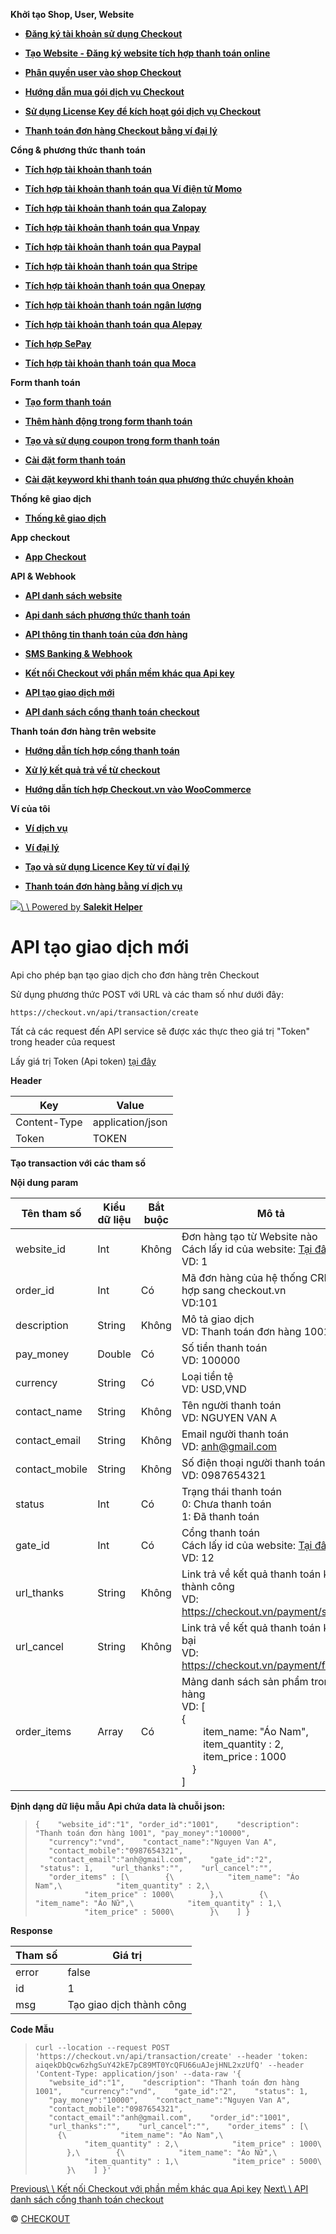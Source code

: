 **Khởi tạo Shop, User, Website**

- [**Đăng ký tài khoản sử dụng Checkout**](https://help.checkout.vn/dang-ky-tai-khoan.html)


- [**Tạo Website - Đăng ký website tích hợp thanh toán online**](https://help.checkout.vn/tao-website.html)


- [**Phân quyền user vào shop Checkout**](https://help.checkout.vn/phan-quyen-user.html)


- [**Hướng dẫn mua gói dịch vụ Checkout**](https://help.checkout.vn/huong-dan-mua-goi-dich-vu.html)


- [**Sử dụng License Key để kích hoạt gói dịch vụ Checkout**](https://help.checkout.vn/kich-hoat-key.html)


- [**Thanh toán đơn hàng Checkout bằng ví đại lý**](https://help.checkout.vn/thanh-toan-don-hang-checkout-bang-vi-dai-ly.html)


**Cổng & phương thức thanh toán**

- [**Tích hợp tài khoản thanh toán**](https://help.checkout.vn/thanh-toan.html)


- [**Tích hợp tài khoản thanh toán qua Ví điện tử Momo**](https://help.checkout.vn/momo.html)


- [**Tích hợp tài khoản thanh toán qua Zalopay**](https://help.checkout.vn/zalopay.html)


- [**Tích hợp tài khoản thanh toán qua Vnpay**](https://help.checkout.vn/vnpay.html)


- [**Tích hợp tài khoản thanh toán qua Paypal**](https://help.checkout.vn/paypal.html)


- [**Tích hợp tài khoản thanh toán qua Stripe**](https://help.checkout.vn/stripe.html)


- [**Tích hợp tài khoản thanh toán qua Onepay**](https://help.checkout.vn/onepay.html)


- [**Tích hợp tài khoản thanh toán ngân lượng**](https://help.checkout.vn/ngan-luong.html)


- [**Tích hợp tài khoản thanh toán qua Alepay**](https://help.checkout.vn/alepay.html)


- [**Tích hợp SePay**](https://help.checkout.vn/sepay.html)


- [**Tích hợp tài khoản thanh toán qua Moca**](https://help.checkout.vn/moca.html)


**Form thanh toán**

- [**Tạo form thanh toán**](https://help.checkout.vn/form.html)


- [**Thêm hành động trong form thanh toán**](https://help.checkout.vn/hanh-dong-trong-form.html)


- [**Tạo và sử dụng coupon trong form thanh toán**](https://help.checkout.vn/coupon.html)


- [**Cài đặt form thanh toán**](https://help.checkout.vn/setting-form.html)


- [**Cài đặt keyword khi thanh toán qua phương thức chuyển khoản**](https://help.checkout.vn/keyword-chuyen-khoan.html)


**Thống kê giao dịch**

- [**Thống kê giao dịch**](https://help.checkout.vn/thong-ke-giao-dich.html)


**App checkout**

- [**App Checkout**](https://help.checkout.vn/app-checkout.html)


**API & Webhook**

- [**API danh sách website**](https://help.checkout.vn/api-danh-sach-website.html)


- [**Api danh sách phương thức thanh toán**](https://help.checkout.vn/api-danh-sach-phuong-thuc-thanh-toan.html)


- [**API thông tin thanh toán của đơn hàng**](https://help.checkout.vn/api-thong-tin-thanh-toan-cua-don-hang.html)


- [**SMS Banking & Webhook**](https://help.checkout.vn/sms-banking-webhook.html)


- [**Kết nối Checkout với phần mềm khác qua Api key**](https://help.checkout.vn/ket-noi-checkout-voi-phan-mem-khac-qua-api-key.html)


- [**API tạo giao dịch mới**](https://help.checkout.vn/api-tao-giao-dich-moi.html)


- [**API danh sách cổng thanh toán checkout**](https://help.checkout.vn/api-danh-sach-cong-thanh-toan-checkout.html)


**Thanh toán đơn hàng trên website**

- [**Hướng dẫn tích hợp cổng thanh toán**](https://help.checkout.vn/Huong-dan-tich-hop-cong-thanh-toan.html)


- [**Xử lý kết quả trả về từ checkout**](https://help.checkout.vn/xu-ly-ket-qua-tra-ve-tu-checkout.html)


- [**Hướng dẫn tích hợp Checkout.vn vào WooCommerce**](https://help.checkout.vn/Huong-dan-tich-hop-Checkout-vn-vao-WooCommerce.html)


**Ví của tôi**

- [**Ví dịch vụ**](https://help.checkout.vn/vi-dich-vu.html)


- [**Ví đại lý**](https://help.checkout.vn/vi-dai-ly.html)


- [**Tạo và sử dụng Licence Key từ ví đại lý**](https://help.checkout.vn/licence-key.html)


- [**Thanh toán đơn hàng bằng ví dịch vụ**](https://help.checkout.vn/thanh-toan-bang-vi-dich-vu.html)


[![](https://salekit.com/assets/landing/images/favicon.ico)\\
\\
Powered by **Salekit Helper**](https://salekit.com/)

# API tạo giao dịch mới

Api cho phép bạn tạo giao dịch cho đơn hàng trên Checkout

Sử dụng phương thức POST với URL và các tham số như dưới đây:

```
https://checkout.vn/api/transaction/create

```

Tất cả các request đến API service sẽ được xác thực theo giá trị "Token" trong header của request

Lấy giá trị Token (Api token) [tại đây](https://checkout.vn/setting/api-key)

**Header**

| Key | Value |
| --- | --- |
| Content-Type | application/json |
| Token | TOKEN |

**Tạo transaction với các tham số**

**Nội dung param**

| Tên tham số | Kiểu dữ liệu | Bắt buộc | Mô tả |
| --- | --- | --- | --- |
| website\_id | Int | Không | Đơn hàng tạo từ Website nào<br>Cách lấy id của website: [Tại đây](https://help.checkout.vn/api-danh-sach-website.html)<br>VD: 1 |
| order\_id | Int | Có | Mã đơn hàng của hệ thống CRM tích hợp sang checkout.vn<br>VD:101 |
| description | String | Không | Mô tả giao dịch<br>VD: Thanh toán đơn hàng 1001 |
| pay\_money | Double | Có | Số tiền thanh toán<br>VD: 100000 |
| currency | String | Có | Loại tiền tệ<br>VD: USD,VND |
| contact\_name | String | Không | Tên người thanh toán<br>VD: NGUYEN VAN A |
| contact\_email | String | Không | Email người thanh toán<br>VD: anh@gmail.com |
| contact\_mobile | String | Không | Số điện thoại người thanh toán<br>VD: 0987654321 |
| status | Int | Có | Trạng thái thanh toán<br>0: Chưa thanh toán<br>1: Đã thanh toán |
| gate\_id | Int | Có | Cổng thanh toán <br>Cách lấy id của website: [Tại đây](https://help.checkout.vn/api-danh-sach-cong-thanh-toan-checkout.html)<br>VD: 12 |
| url\_thanks | String | Không | Link trả về kết quả thanh toán khi thành công<br>VD: https://checkout.vn/payment/success |
| url\_cancel | String | Không | Link trả về kết quả thanh toán khi thất bại<br>VD: https://checkout.vn/payment/faild |
| order\_items | Array | Có | Mảng danh sách sản phẩm trong đơn hàng<br>VD: \[<br>{<br>        item\_name: "Áo Nam",<br>        item\_quantity : 2,<br>        item\_price : 1000<br>    }<br>\] |

**Định dạng dữ liệu mẫu Api chứa data là chuỗi json:**

> `
> 	{
>     "website_id":"1",
>     "order_id":"1001",
>     "description": "Thanh toán đơn hàng 1001",
>     "pay_money":"10000",
>     "currency":"vnd",
>     "contact_name":"Nguyen Van A",
>     "contact_mobile":"0987654321",
>     "contact_email":"anh@gmail.com",
>     "gate_id":"2",
>     "status": 1,
>     "url_thanks":"",
>     "url_cancel":"",
>     "order_items" : [\
>         {\
>             "item_name": "Áo Nam",\
>             "item_quantity" : 2,\
>             "item_price" : 1000\
>         },\
>         {\
>             "item_name": "Áo Nữ",\
>             "item_quantity" : 1,\
>             "item_price" : 5000\
>         }\
>     ]
> }
> 	`

**Response**

| Tham số | Giá trị |
| --- | --- |
| error | false |
| id | 1 |
| msg | Tạo giao dịch thành công |

**Code Mẫu**

> `
> 	curl --location --request POST 'https://checkout.vn/api/transaction/create'
> --header 'token: aiqekDbQcw6zhgSuY42kE7pC89MT0YcQFU66uAJejHNL2xzUfQ'
> --header 'Content-Type: application/json'
> --data-raw '{
>     "website_id":"1",
>     "description": "Thanh toán đơn hàng 1001",
>     "currency":"vnd",
>     "gate_id":"2",
>     "status": 1,
>     "pay_money":"10000",
>     "contact_name":"Nguyen Van A",
>     "contact_mobile":"0987654321",
>     "contact_email":"anh@gmail.com",
>     "order_id":"1001",
>     "url_thanks":"",
>     "url_cancel":"",
>     "order_items" : [\
>         {\
>            "item_name": "Áo Nam",\
>            "item_quantity" : 2,\
>            "item_price" : 1000\
>        },\
>        {\
>            "item_name": "Áo Nữ",\
>            "item_quantity" : 1,\
>            "item_price" : 5000\
>        }\
>     ]
> }'
> 	`

[Previous\\
\\
Kết nối Checkout với phần mềm khác qua Api key](https://help.checkout.vn/ket-noi-checkout-voi-phan-mem-khac-qua-api-key.html) [Next\\
\\
API danh sách cổng thanh toán checkout](https://help.checkout.vn/api-danh-sach-cong-thanh-toan-checkout.html)

© [CHECKOUT](https://help.checkout.vn/api-tao-giao-dich-moi.html)